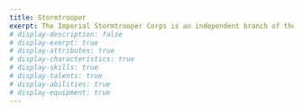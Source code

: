 ```yaml
---
title: Stormtrooper
exerpt: The Imperial Stormtrooper Corps is an independent branch of the military, and while they answer to the officers of both the Army and the Navy, their own commanders have the discretion to ignore or overrule orders issued to them if they feel they are not in the best interests of the Galactic Empire.
# display-description: false
# display-exerpt: true
# display-attributes: true
# display-characteristics: true
# display-skills: true
# display-talents: true
# display-abilities: true
# display-equipment: true
---
```

